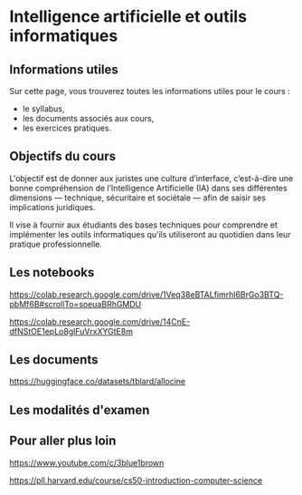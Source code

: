 # Intelligence artificielle et outils informatiques
## Informations utiles
Sur cette page, vous trouverez toutes les informations utiles pour le cours :

- le syllabus,
- les documents associés aux cours,
- les exercices pratiques.

## Objectifs du cours 
L'objectif est de donner aux juristes une culture d’interface, c’est-à-dire une bonne compréhension de l’Intelligence Artificielle (IA) dans ses différentes dimensions — technique, sécuritaire et sociétale — afin de saisir ses implications juridiques.

Il vise à fournir aux étudiants des bases techniques pour comprendre et implémenter les outils informatiques qu’ils utiliseront au quotidien dans leur pratique professionnelle.


## Les notebooks
https://colab.research.google.com/drive/1Veq38eBTALfimrhl6BrGo3BTQ-pbMf6B#scrollTo=soeuaBRhGMDU 

https://colab.research.google.com/drive/14CnE-dfNStOE1epLo8glFuVrxXYGtE8m 

## Les documents 

https://huggingface.co/datasets/tblard/allocine 

## Les modalités d'examen

## Pour aller plus loin

https://www.youtube.com/c/3blue1brown 

https://pll.harvard.edu/course/cs50-introduction-computer-science

